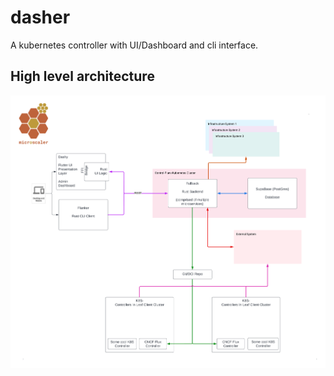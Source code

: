 # dasher

A kubernetes controller with UI/Dashboard and cli interface.

## High level architecture

![Dasher High Level Overview](docs/images/Dasher-overview.png)


